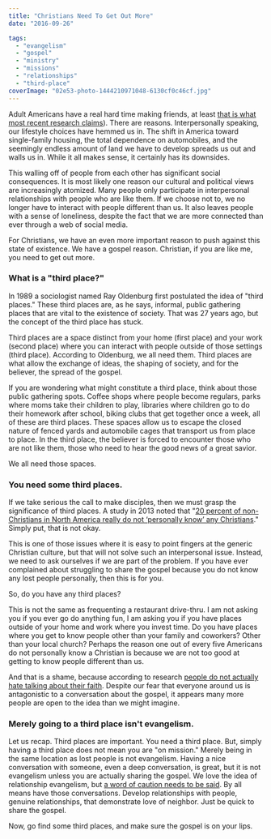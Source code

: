 ```yaml
---
title: "Christians Need To Get Out More"
date: "2016-09-26"

tags: 
  - "evangelism"
  - "gospel"
  - "ministry"
  - "missions"
  - "relationships"
  - "third-place"
coverImage: "02e53-photo-1444210971048-6130cf0c46cf.jpg"
---
```


Adult Americans have a real hard time making friends, at least [that is what most recent research claims](http://blog.keelancook.com/2015/11/chiming-in-how-our-housing-choices-make-adult-friendships-more-difficult.html)). There are reasons. Interpersonally speaking, our lifestyle choices have hemmed us in. The shift in America toward single-family housing, the total dependence on automobiles, and the seemingly endless amount of land we have to develop spreads us out and walls us in. While it all makes sense, it certainly has its downsides.

This walling off of people from each other has significant social consequences. It is most likely one reason our cultural and political views are increasingly atomized. Many people only participate in interpersonal relationships with people who are like them. If we choose not to, we no longer have to interact with people different than us. It also leaves people with a sense of loneliness, despite the fact that we are more connected than ever through a web of social media.

For Christians, we have an even more important reason to push against this state of existence. We have a gospel reason. Christian, if you are like me, you need to get out more.

### What is a "third place?"

In 1989 a sociologist named Ray Oldenburg first postulated the idea of "third places." These third places are, as he says, informal, public gathering places that are vital to the existence of society. That was 27 years ago, but the concept of the third place has stuck.

Third places are a space distinct from your home (first place) and your work (second place) where you can interact with people outside of those settings (third place). According to Oldenburg, we all need them. Third places are what allow the exchange of ideas, the shaping of society, and for the believer, the spread of the gospel.

If you are wondering what might constitute a third place, think about those public gathering spots. Coffee shops where people become regulars, parks where moms take their children to play, libraries where children go to do their homework after school, biking clubs that get together once a week, all of these are third places. These spaces allow us to escape the closed nature of fenced yards and automobile cages that transport us from place to place. In the third place, the believer is forced to encounter those who are not like them, those who need to hear the good news of a great savior.

We all need those spaces.

### You need some third places.

If we take serious the call to make disciples, then we must grasp the significance of third places. A study in 2013 noted that "[20 percent of non-Christians in North America really do not ‘personally know’ any Christians](http://blog.keelancook.com/2015/10/in-the-news-the-craziest-statistic-youll-read-about-north-american-missions.html)." Simply put, that is not okay.

This is one of those issues where it is easy to point fingers at the generic Christian culture, but that will not solve such an interpersonal issue. Instead, we need to ask ourselves if we are part of the problem. If you have ever complained about struggling to share the gospel because you do not know any lost people personally, then this is for you.

So, do you have any third places?

This is not the same as frequenting a restaurant drive-thru. I am not asking you if you ever go do anything fun, I am asking you if you have places outside of your home and work where you invest time. Do you have places where you get to know people other than your family and coworkers? Other than your local church? Perhaps the reason one out of every five Americans do not personally know a Christian is because we are not too good at getting to know people different than us.

And that is a shame, because according to research [people do not actually hate talking about their faith](http://blog.keelancook.com/2016/07/share-your-faith-more-research-says-so.html). Despite our fear that everyone around us is antagonistic to a conversation about the gospel, it appears many more people are open to the idea than we might imagine. 

### Merely going to a third place isn't evangelism.

Let us recap. Third places are important. You need a third place. But, simply having a third place does not mean you are "on mission." Merely being in the same location as lost people is not evangelism. Having a nice conversation with someone, even a deep conversation, is great, but it is not evangelism unless you are actually sharing the gospel. We love the idea of relationship evangelism, but [a word of caution needs to be said](http://blog.keelancook.com/2015/09/a-word-of-caution-concerning-relationship-evangelism.html). By all means have those conversations. Develop relationships with people, genuine relationships, that demonstrate love of neighbor. Just be quick to share the gospel.

Now, go find some third places, and make sure the gospel is on your lips.
